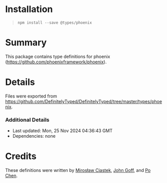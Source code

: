 # Installation
> `npm install --save @types/phoenix`

# Summary
This package contains type definitions for phoenix (https://github.com/phoenixframework/phoenix).

# Details
Files were exported from https://github.com/DefinitelyTyped/DefinitelyTyped/tree/master/types/phoenix.

### Additional Details
 * Last updated: Mon, 25 Nov 2024 04:36:43 GMT
 * Dependencies: none

# Credits
These definitions were written by [Mirosław Ciastek](https://github.com/mciastek), [John Goff](https://github.com/John-Goff), and [Po Chen](https://github.com/princemaple).
